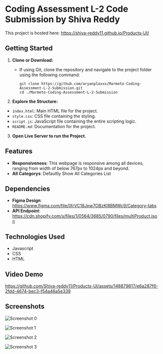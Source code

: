 # Coding Assessment L-2 Code Submission by Shiva Reddy

This project is hosted here: https://shiva-reddy11.github.io/Products-UI/

## Getting Started

1. **Clone or Download:**
   - If using Git, clone the repository and navigate to the project folder using the following command:
     ```
     git clone https://github.com/aryanploxxx/Marmeto-Coding-Assessment-L-2-Submission.git
     cd ./Marmeto-Coding-Assessment-L-2-Submission
     ```

2. **Explore the Structure:**
- `index.html`: Main HTML file for the project.
- `style.css`: CSS file containing the styling.
- `script.js`: JavaScript file containing the entire scripting logic.
- `README.md`: Documentation for the project.

3. **Open Live Server to run the Project.**

## Features
- **Responsiveness**: This webpage is responsive among all devices, ranging from width of below 767px to 1024px and beyond.
- **All Categorys**: Defaultly Show All Categories List

## Dependencies
- **Figma Design**: https://www.figma.com/file/lXrVC18Jpw7OBzKl8BMWc9/Category-tabs
- **API Endpoint**: https://cdn.shopify.com/s/files/1/0564/3685/0790/files/multiProduct.json

## Technologies Used

- Javascript
- CSS
- HTML

## Video Demo

https://github.com/Shiva-reddy11/Products-UI/assets/148879817/e6a287f6-2fdd-4674-bec3-f54a46a5e339




## Screenshots

![Screenshot 0](https://github.com/Shiva-reddy11/Products-UI/assets/148879817/4cec3142-a35f-4b7a-a239-3b911cf2c1b0) 

![Screenshot 1](https://github.com/Shiva-reddy11/Products-UI/assets/148879817/5f254b63-5325-467d-84d7-628371666997) 

![Screenshot 2](https://github.com/Shiva-reddy11/Products-UI/assets/148879817/8a3a2b13-1b9d-4e44-a66f-4bf6649266b3) 

![Screenshot 3](https://github.com/Shiva-reddy11/Products-UI/assets/148879817/17c690dd-df76-433e-9b6f-ff3ee17e12e1) 






